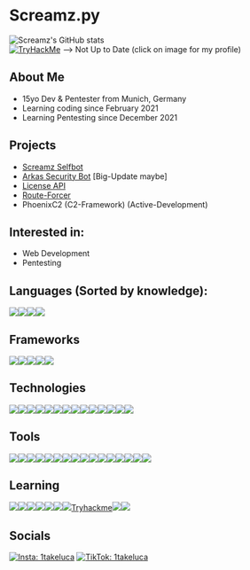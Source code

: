 # Screamz.py
![Screamz's GitHub stats](https://github-readme-stats.vercel.app/api?username=screamz2k&show_icons=true&theme=merko)
<br>
<a target="_blank" href="https://tryhackme.com/p/screamz"><img src="http://tryhackme-badges.s3.amazonaws.com/screamz.png" alt="TryHackMe"></a> 
--> Not Up to Date (click on image for my profile)

## About Me
- 15yo Dev & Pentester from Munich, Germany 
- Learning coding since February 2021
- Learning Pentesting since December 2021

## Projects
- [Screamz Selfbot](https://github.com/screamz2k/SCREAMZ-SELFBOT)
- [Arkas Security Bot](https://discord.com/api/oauth2/authorize?client_id=894126755223310366&permissions=8&scope=bot%20applications.commands) [Big-Update maybe] 
- [License API](https://github.com/screamz2k/License-API)
- [Route-Forcer](https://github.com/screamz2k/Route-Forcer)
- PhoenixC2 (C2-Framework) (Active-Development)

## Interested in:
- Web Development
- Pentesting

## Languages (Sorted by knowledge):
<img src="https://img.shields.io/badge/Python-FFD43B?style=for-the-badge&logo=python&logoColor=blue"><img src="https://img.shields.io/badge/C%23-239120?style=for-the-badge&logo=c-sharp&logoColor=white"><img src="https://img.shields.io/badge/HTML5-E34F26?style=for-the-badge&logo=html5&logoColor=white"><img src="https://img.shields.io/badge/JavaScript-323330?style=for-the-badge&logo=javascript&logoColor=F7DF1E">

## Frameworks
<img src="https://img.shields.io/badge/Flask-000000?style=for-the-badge&logo=flask&logoColor=white"><img src="https://img.shields.io/badge/Django-092E20?style=for-the-badge&logo=django&logoColor=green"><img src="https://img.shields.io/badge/Bootstrap-563D7C?style=for-the-badge&logo=bootstrap&logoColor=white"><img src="https://img.shields.io/badge/jQuery-0769AD?style=for-the-badge&logo=jquery&logoColor=white"><img src="https://img.shields.io/badge/.NET-512BD4?style=for-the-badge&logo=dotnet&logoColor=white">

## Technologies
<img src="https://img.shields.io/badge/Docker-2CA5E0?style=for-the-badge&logo=docker&logoColor=white"><img src="https://img.shields.io/badge/pypi-3775A9?style=for-the-badge&logo=pypi&logoColor=white"><img src="https://img.shields.io/badge/MySQL-005C84?style=for-the-badge&logo=mysql&logoColor=white"><img src="https://img.shields.io/badge/SQLite-07405E?style=for-the-badge&logo=sqlite&logoColor=white"><img src="https://img.shields.io/badge/Font_Awesome-339AF0?style=for-the-badge&logo=fontawesome&logoColor=white"><img src="https://img.shields.io/badge/json-5E5C5C?style=for-the-badge&logo=json&logoColor=white"><img src="https://img.shields.io/badge/VMware-231f20?style=for-the-badge&logo=VMware&logoColor=white"><img src="https://img.shields.io/badge/NuGet-004880?style=for-the-badge&logo=nuget&logoColor=white"><img src="https://img.shields.io/badge/Selenium-43B02A?style=for-the-badge&logo=Selenium&logoColor=white"><img src="https://img.shields.io/badge/Unity-100000?style=for-the-badge&logo=unity&logoColor=white"><img src="https://img.shields.io/badge/Arch_Linux-1793D1?style=for-the-badge&logo=arch-linux&logoColor=white"><img src="https://img.shields.io/badge/Raspberry%20Pi-A22846?style=for-the-badge&logo=Raspberry%20Pi&logoColor=white"><img src="https://img.shields.io/badge/Windows-0078D6?style=for-the-badge&logo=windows&logoColor=white"><img src="https://img.shields.io/badge/Kali_Linux-557C94?style=for-the-badge&logo=kali-linux&logoColor=white">

## Tools
<img src="https://img.shields.io/badge/powershell-5391FE?style=for-the-badge&logo=powershell&logoColor=white"><img src="https://img.shields.io/badge/GNU%20Bash-4EAA25?style=for-the-badge&logo=GNU%20Bash&logoColor=white"><img src="https://img.shields.io/badge/Insomnia-5849be?style=for-the-badge&logo=Insomnia&logoColor=white"><img src="https://img.shields.io/badge/GIT-E44C30?style=for-the-badge&logo=git&logoColor=white"><img
src="https://img.shields.io/badge/conda-342B029.svg?&style=for-the-badge&logo=anaconda&logoColor=white"><img src="https://img.shields.io/badge/Figma-F24E1E?style=for-the-badge&logo=figma&logoColor=white"><img src="https://img.shields.io/badge/Canva-%2300C4CC.svg?&style=for-the-badge&logo=Canva&logoColor=white"><img src="https://img.shields.io/badge/Firefox_Browser-FF7139?style=for-the-badge&logo=Firefox-Browser&logoColor=white"><img src="https://img.shields.io/badge/Visual_Studio-5C2D91?style=for-the-badge&logo=visual%20studio&logoColor=white"><img src="https://img.shields.io/badge/Visual_Studio_Code-0078D4?style=for-the-badge&logo=visual%20studio%20code&logoColor=white"><img src="https://img.shields.io/badge/Arduino_IDE-00979D?style=for-the-badge&logo=arduino&logoColor=white"><img src="https://img.shields.io/badge/PyCharm-000000.svg?&style=for-the-badge&logo=PyCharm&logoColor=white"><img src="https://img.shields.io/badge/replit-667881?style=for-the-badge&logo=replit&logoColor=white"><img src="https://img.shields.io/badge/SonarLint-CB2029?style=for-the-badge&logo=sonarlint&logoColor=white"><img src="https://img.shields.io/badge/LibreOffice-18A303?style=for-the-badge&logo=LibreOffice&logoColor=white"><img src="https://img.shields.io/badge/Microsoft_Office-D83B01?style=for-the-badge&logo=microsoft-office&logoColor=white">

## Learning
<a href="https://www.codecademy.com/profiles/Screamz2k"><img src="https://img.shields.io/badge/Codecademy-FFF0E5?style=for-the-badge&logo=codecademy&logoColor=303347"></a><a href="https://exercism.org/profiles/screamz2k"><img src="https://img.shields.io/badge/Exercism-009CAB?style=for-the-badge&logo=exercism&logoColor=white"></a><a href="https://www.freecodecamp.org/screamz2k"><img src="https://img.shields.io/badge/freecodecamp-27273D?style=for-the-badge&logo=freecodecamp&logoColor=white"></a><img src="https://img.shields.io/badge/MDN_Web_Docs-black?style=for-the-badge&logo=mdnwebdocs&logoColor=white"><img src="https://img.shields.io/badge/Udemy-EC5252?style=for-the-badge&logo=Udemy&logoColor=white"><img src="https://img.shields.io/badge/Microsoft-666666?style=for-the-badge&logo=microsoft&logoColor=white"><a href="https://app.hackthebox.com/profile/952661"><img src="https://img.shields.io/badge/HackTheBox-111927?style=for-the-badge&logo=Hack%20The%20Box&logoColor=9FEF00"></a><a href="https://tryhackme.com/p/screamz">Tryhackme</a><a target="_blank" href="https://www.hackerrank.com/luca_hennemann"><img src="https://img.shields.io/badge/-Hackerrank-2EC866?style=for-the-badge&logo=HackerRank&logoColor=white"></a><a target="_blank" href="https://www.codewars.com/users/screamz2k"><img src="https://img.shields.io/badge/Codewars-B1361E?style=for-the-badge&logo=Codewars&logoColor=white"></a>

## Socials
<a target="_blank" href="https://instagram.com/1takeluca"><img src="https://img.shields.io/badge/Instagram-E4405F?style=for-the-badge&logo=instagram&logoColor=white" alt="Insta: 1takeluca"></a>
<a target="_blank" href="https://tiktok.com/@1takeluca"><img src="https://img.shields.io/badge/TikTok-000000?style=for-the-badge&logo=tiktok&logoColor=white" alt="TikTok: 1takeluca"></a>


